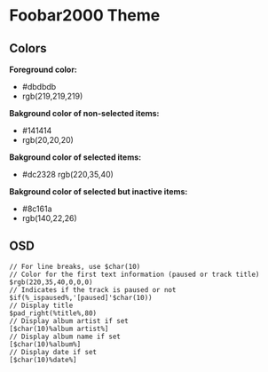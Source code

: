# Foobar2000 Theme

## Colors

**Foreground color:**

- #dbdbdb
- rgb(219,219,219)

**Bakground color of non-selected items:**

- #141414
- rgb(20,20,20)

**Bakground color of selected items:**

- #dc2328
   rgb(220,35,40)

**Bakground color of selected but inactive items:**

- #8c161a
- rgb(140,22,26)

## OSD

```
// For line breaks, use $char(10)
// Color for the first text information (paused or track title)
$rgb(220,35,40,0,0,0)
// Indicates if the track is paused or not
$if(%_ispaused%,'[paused]'$char(10))
// Display title
$pad_right(%title%,80)
// Display album artist if set
[$char(10)%album artist%]
// Display album name if set
[$char(10)%album%]
// Display date if set
[$char(10)%date%]
```